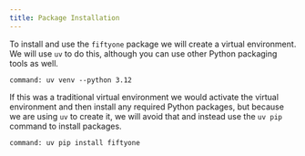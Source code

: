 ```yaml
---
title: Package Installation
---
```


To install and use the `fiftyone` package we will create a virtual environment.
We will use `uv` to do this, although you can use other Python packaging tools
as well.

```terminal:execute
command: uv venv --python 3.12
```

If this was a traditional virtual environment we would activate the virtual
environment and then install any required Python packages, but because we are
using `uv` to create it, we will avoid that and instead use the `uv pip` command
to install packages.

```terminal:execute
command: uv pip install fiftyone
```
